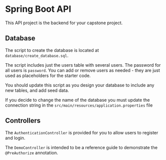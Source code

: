 # Spring Boot API

This API project is the backend for your capstone project.

## Database

The script to create the database is located at `database/create_database.sql`.

The script includes just the users table with several users. The password for all users is `password`.
You can add or remove users as needed - they are just used as placeholders for the starter code.

You should update this script as you design your database to include any new tables, and add seed data.

If you decide to change the name of the database you must update the connection string in the
`src/main/resources/application.properties` file

## Controllers

The `AuthenticationController` is provided for you to allow users to register and login.

The `DemoController` is intended to be a reference guide to demonstrate the `@PreAuthorize` annotation.